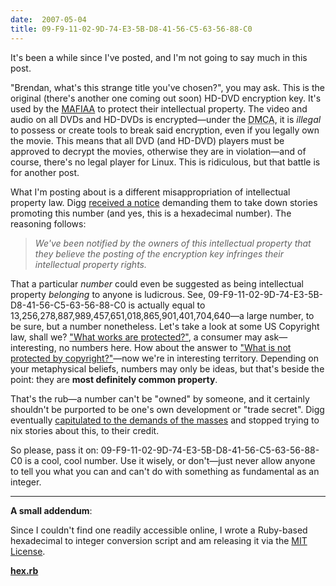 ```yaml
---
date:  2007-05-04
title: 09-F9-11-02-9D-74-E3-5B-D8-41-56-C5-63-56-88-C0
---
```

It's been a while since I've posted, and I'm not going to say much in this post.

"Brendan, what's this strange title you've chosen?", you may ask.  This is the original (there's another one coming out soon) HD-DVD encryption key.  It's used by the <a href="http://mafiaa.org/">MAFIAA</a> to protect their intellectual property.  The video and audio on all DVDs and HD-DVDs is encrypted&mdash;under the <acronym title="Digital Millennium Copyright Act">DMCA</acronym>, it is <em>illegal</em> to possess or create tools to break said encryption, even if you legally own the movie.  This means that all DVD (and HD-DVD) players must be approved to decrypt the movies, otherwise they are in violation&mdash;and of course, there's no legal player for Linux.  This is ridiculous, but that battle is for another post.

What I'm posting about is a different misappropriation of intellectual property law.  Digg <a href="http://blog.digg.com/?p=73">received a notice</a> demanding them to take down stories promoting this number (and yes, this is a hexadecimal number).  The reasoning follows:

<blockquote><em>We've been notified by the owners of this intellectual property that they believe the posting of the encryption key infringes their intellectual property rights.</em></blockquote>

That a particular <em>number</em> could even be suggested as being intellectual property <em>belonging</em> to anyone is ludicrous.  See, 09-F9-11-02-9D-74-E3-5B-D8-41-56-C5-63-56-88-C0 is actually equal to 13,256,278,887,989,457,651,018,865,901,401,704,640&mdash;a large number, to be sure, but a number nonetheless.  Let's take a look at some US Copyright law, shall we?  <a href="http://www.copyright.gov/circs/circ1.html#wwp">"What works are protected?"</a>, a consumer may ask&mdash;interesting, no numbers here.  How about the answer to <a href="http://www.copyright.gov/circs/circ1.html#wnp">"What is not protected by copyright?"</a>&mdash;now we're in interesting territory.  Depending on your metaphysical beliefs, numbers may only be ideas, but that's beside the point: they are <b>most definitely common property</b>.

That's the rub&mdash;a number can't be "owned" by someone, and it certainly shouldn't be purported to be one's own development or "trade secret".  Digg eventually <a href="http://blog.digg.com/?p=74">capitulated to the demands of the masses</a> and stopped trying to nix stories about this, to their credit.

So please, pass it on: 09-F9-11-02-9D-74-E3-5B-D8-41-56-C5-63-56-88-C0 is a cool, cool number.  Use it wisely, or don't&mdash;just never allow anyone to tell you what you can and can't do with something as fundamental as an integer.

<hr/><b>A small addendum</b>:

Since I couldn't find one readily accessible online, I wrote a Ruby-based hexadecimal to integer conversion script and am releasing it via the <a href="http://www.opensource.org/licenses/mit-license.php">MIT License</a>.

<b><a href="http://threebrothers.org/brendan/blog/wp-content/uploads/2007/05/hex.rb">hex.rb</a></b>
